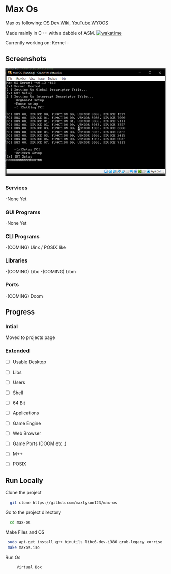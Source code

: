 
# Max Os

Max os following: [OS Dev Wiki](https://wiki.osdev.org/Creating_an_Operating_System), [YouTube WYOOS](https://www.youtube.com/watch?v=1rnA6wpF0o4&list=PLHh55M_Kq4OApWScZyPl5HhgsTJS9MZ6M&ab_channel=WriteyourownOperatingSystem')

Made mainly in C++ with a dabble of ASM. [![wakatime](https://wakatime.com/badge/github/maxtyson123/max-os.svg)](https://wakatime.com/badge/github/maxtyson123/max-os)

Currently working on: Kernel - 
 
## Screenshots
![Screenshot](docs/Screenshots/Drivers_PCI.png)

### Services
-None Yet
### GUI Programs
-None Yet
### CLI Programs
-(COMING) Uinx / POSIX like 
### Libraries
-(COMING) Libc
-(COMING) Libm
### Ports
-(COMING) Doom

## Progress

###  Intial

Moved to  projects page


###  Extended

- [ ] Usable Desktop
- [ ] Libs
- [ ] Users 
- [ ] Shell
- [ ] 64 Bit
- [ ] Applications
- [ ] Game Engine
- [ ] Web Browser
- [ ] Game Ports (DOOM etc..)
- [ ] M++
- [ ] POSIX


## Run Locally

Clone the project

```bash
  git clone https://github.com/maxtyson123/max-os
```

Go to the project directory

```bash
  cd max-os
```

Make Files and OS

```bash
 sudo apt-get install g++ binutils libc6-dev-i386 grub-legacy xorriso
 make maxos.iso  
```

Run Os 

```bash
     Virtual Box
```


